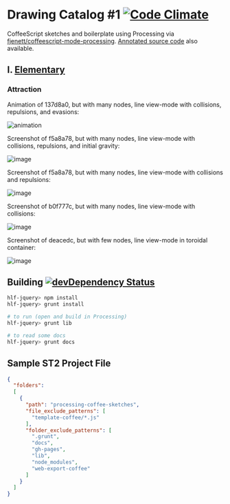 # Drawing Catalog #1 [![Code Climate](https://codeclimate.com/github/hlfcoding/drawing-catalog-1/badges/gpa.svg)](https://codeclimate.com/github/hlfcoding/drawing-catalog-1)

CoffeeScript sketches and boilerplate using Processing via
[fjenett/coffeescript-mode-processing][]. [Annotated source code] also available.

## I. [Elementary][]

### Attraction

Animation of 137d8a0, but with many nodes, line view-mode with collisions, repulsions, and evasions:

![animation](https://cloud.githubusercontent.com/assets/100884/8978570/23d28906-3658-11e5-9cdb-fa70d90efe6f.gif)

Screenshot of f5a8a78, but with many nodes, line view-mode with collisions, repulsions, and initial gravity:

![image](https://cloud.githubusercontent.com/assets/100884/8796279/63549bd0-2f48-11e5-843c-30b6b55d3464.png)

Screenshot of f5a8a78, but with many nodes, line view-mode with collisions and repulsions:

![image](https://cloud.githubusercontent.com/assets/100884/8773653/b28b6f94-2e8a-11e5-9c07-8af75f4e391a.png)

Screenshot of b0f777c, but with many nodes, line view-mode with collisions:

![image](https://cloud.githubusercontent.com/assets/100884/8760865/fae85cb0-2ce7-11e5-9cd6-b046690304b0.png)

Screenshot of deacedc, but with few nodes, line view-mode in toroidal container:

![image](https://cloud.githubusercontent.com/assets/100884/8743263/127cd304-2c22-11e5-9a8e-e088ac974123.png)

## Building [![devDependency Status](https://img.shields.io/david/dev/hlfcoding/drawing-catalog-1.svg)](https://david-dm.org/hlfcoding/drawing-catalog-1#info=devDependencies)

```bash
hlf-jquery> npm install
hlf-jquery> grunt install

# to run (open and build in Processing)
hlf-jquery> grunt lib

# to read some docs
hlf-jquery> grunt docs
```

## Sample ST2 Project File

```json
{
  "folders":
  [
    {
      "path": "processing-coffee-sketches",
      "file_exclude_patterns": [
        "template-coffee/*.js"
      ],
      "folder_exclude_patterns": [
        ".grunt",
        "docs",
        "gh-pages",
        "lib",
        "node_modules",
        "web-export-coffee"
      ]
    }
  ]
}
```

[fjenett/coffeescript-mode-processing]: http://github.com/fjenett/coffeescript-mode-processing
[Annotated source code]: http://hlfcoding.github.io/drawing-catalog-1/docs/index.html
[Elementary]: http://hlfcoding.github.io/drawing-catalog-1/sketches/Elementary/web-export-coffee/index.html
